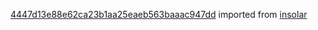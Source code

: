 [4447d13e88e62ca23b1aa25eaeb563baaac947dd](https://github.com/insolar/insolar/commit/4447d13e88e62ca23b1aa25eaeb563baaac947dd) imported from [insolar](https://github.com/insolar/insolar)
